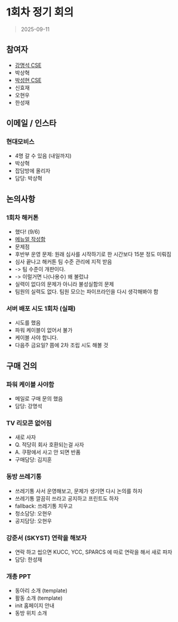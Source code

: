 
# 1회차 정기 회의

> 2025-09-11

## 참여자
- [강명석 CSE](mailto:tomskang@naver.com)  
- 박상혁  
- [박성현 CSE](mailto:)
- 신효재  
- 오현우  
- 한성재  

## 이메일 / 인스타

### 현대모비스
- 4명 갈 수 있음 (내일까지)
- 박상혁
- 잡담방에 올리자
- 담당: 박상혁

## 논의사항

### 1회차 해커톤

- 했다! (9/6)
- [메뉴얼 작성함](https://www.notion.so/2660b946c497808dab30dc210d776f9d)
- 문제점
- 후반부 운영 문제: 원래 심사를 시작하기로 한 시간보다 15분 정도 미뤄짐
- 심사 끝나고 해커톤 팀 수준 관리에 지적 받음
- -> 팀 수준이 개판이다.
- -> 이럴거면 나(나용수) 왜 불렀냐
- 실력이 없다의 문제가 아니라 불성실함의 문제
- 팀원의 실력도 없다. 팀원 모으는 파이프라인을 다시 생각해봐야 함

### 서버 배포 시도 1회차 (실패)

- 시도를 했음
- 파워 케이블이 없어서 불가
- 케이블 사야 합니다.
- 다음주 금요일? 쯤에 2차 조립 시도 해볼 것

## 구매 건의

### 파워 케이블 사야함
- 메일로 구매 문의 했음
- 담당: 강명석

### TV 리모콘 없어짐
- 새로 사자
- Q. 적당히 회사 호환되는걸 사자
- A. 쿠팡에서 사고 안 되면 반품
- 구매담당: 김지훈

### 동방 쓰레기통
- 쓰레기통 사서 운영해보고, 문제가 생기면 다시 논의를 하자
- 쓰레기통 깔끔히 쓰라고 공지하고 프린트도 하자
- fallback: 쓰레기통 치우고
- 청소담당: 오현우
- 공지담당: 오현우

### 강준서 (SKYST) 연락을 해보자
- 연락 하고 씹으면 KUCC, YCC, SPARCS 에 따로 연락을 해서 새로 파자
- 담당: 한성재

### 개총 PPT
- 동아리 소개 (template)
- 활동 소개 (template)
- init 홈페이지 안내
- 동방 위치 소개
